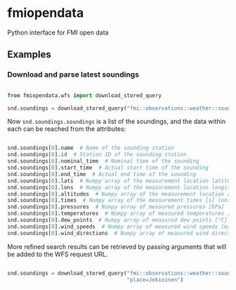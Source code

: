 # fmiopendata
Python interface for FMI open data

## Examples

### Download and parse latest soundings
```python

from fmiopendata.wfs import download_stored_query

snd.soundings = download_stored_query("fmi::observations::weather::sounding::multipointcoverage")
```

Now `snd.soundings.soundings` is a list of the soundings, and the data within each can be reached from the attributes:

```python

snd.soundings[0].name  # Name of the sounding station
snd.soundings[0].id  # Station ID of the sounding station
snd.soundings[0].nominal_time  # Nominal time of the sounding
snd.soundings[0].start_time  # Actual start time of the sounding
snd.soundings[0].end_time  # Actual end time of the sounding
snd.soundings[0].lats  # Numpy array of the measurement location latitudes [degrees]
snd.soundings[0].lons  # Numpy array of the measurement location longitudes [degrees]
snd.soundings[0].altitudes  # Numpy array of the measurement location altitudes [m]
snd.soundings[0].times  # Numpy array of the measurement times [s] (unix time)
snd.soundings[0].pressures  # Numpy array of measured pressures [hPa]
snd.soundings[0].temperatures  # Numpy array of measured temperatures [°C]
snd.soundings[0].dew_points  # Numpy array of measured dew points [°C]
snd.soundings[0].wind_speeds  # Numpy array of measured wind speeds [m/s]
snd.soundings[0].wind_directions  # Numpy array of measured wind directions [°]
```

More refined search results can be retrieved by passing arguments that will be added to the WFS request URL.

```python

snd.soundings = download_stored_query("fmi::observations::weather::sounding::multipointcoverage",
                                      "place=Jokioinen")
```
